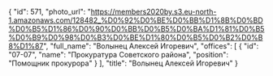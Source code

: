{
    "id": 571,
    "photo_url": "https://members2020by.s3.eu-north-1.amazonaws.com/128482_%D0%92%D0%BE%D0%BB%D1%8B%D0%BD%D0%B5%D1%86%D0%90%D0%BB%D0%B5%D0%BA%D1%81%D0%B5%D0%B9%D0%98%D0%B3%D0%BE%D1%80%D0%B5%D0%B2%D0%B8%D1%87",
    "full_name": "Волынец Алексей Игоревич",
    "offices": [
        {
            "id": "07-07",
            "name": "Прокуратура Советского района",
            "position": "Помощник прокурора"
        }
    ],
    "title": "Волынец Алексей Игоревич"
}